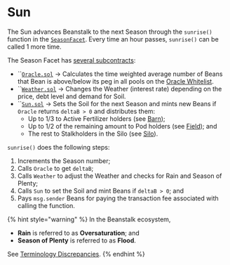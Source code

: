 # Sun

The Sun advances Beanstalk to the next Season through the `sunrise()` function in the [`SeasonFacet`](season-facet.md). Every time an hour passes, `sunrise()` can be called 1 more time.

The Season Facet has [several subcontracts](https://github.com/BeanstalkFarms/Beanstalk/tree/master/protocol/contracts/farm/facets/SeasonFacet):

* ``[`Oracle.sol`](https://github.com/BeanstalkFarms/Beanstalk/blob/master/protocol/contracts/farm/facets/SeasonFacet/Oracle.sol) -> Calculates the time weighted average number of Beans that Bean is above/below its peg in all pools on the [Oracle Whitelist](https://docs.bean.money/farm/sun#oracle-whitelist).
* ``[`Weather.sol`](https://github.com/BeanstalkFarms/Beanstalk/blob/master/protocol/contracts/farm/facets/SeasonFacet/Weather.sol) -> Changes the Weather (interest rate) depending on the price, debt level and demand for Soil.
* ``[`Sun.sol`](https://github.com/BeanstalkFarms/Beanstalk/blob/master/protocol/contracts/farm/facets/SeasonFacet/Sun.sol) -> Sets the Soil for the next Season and mints new Beans if `Oracle` returns `deltaB > 0` and distributes them:
  * Up to 1/3 to Active Fertilizer holders (see [Barn](../barn-todo/));
  * Up to 1/2 of the remaining amount to Pod holders (see [Field](../field/)); and
  * The rest to Stalkholders in the Silo (see [Silo](../silo/)).

`sunrise()` does the following steps:

1. Increments the Season number;
2. Calls `Oracle` to get `deltaB`;
3. Calls `Weather` to adjust the Weather and checks for Rain and Season of Plenty;
4. Calls `Sun` to set the Soil and mint Beans if `deltaB > 0`; and
5. Pays `msg.sender` Beans for paying the transaction fee associated with calling the function.

{% hint style="warning" %}
In the Beanstalk ecosystem,&#x20;

* **Rain** is referred to as **Oversaturation**; and
* **Season of Plenty** is referred to as **Flood**.&#x20;

See [Terminology Discrepancies](../../misc/terminology-discrepancies.md).
{% endhint %}
